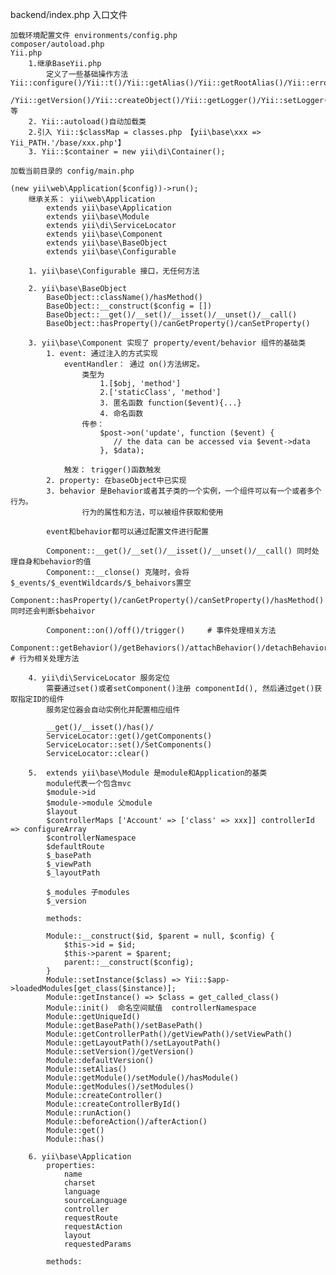 backend/index.php 入口文件

	加载环境配置文件 environments/config.php 
	composer/autoload.php
	Yii.php 
		1.继承BaseYii.php
			定义了一些基础操作方法 Yii::configure()/Yii::t()/Yii::getAlias()/Yii::getRootAlias()/Yii::error()/Yii::getObjectVars()/Yii::autoload()
			/Yii::getVersion()/Yii::createObject()/Yii::getLogger()/Yii::setLogger()/Yii::beginProfile()/Yii::endProfile() 等
		2. Yii::autoload()自动加载类
		2.引入 Yii::$classMap = classes.php 【yii\base\xxx => Yii_PATH.'/base/xxx.php'】
		3. Yii::$container = new yii\di\Container();

	加载当前目录的 config/main.php
	
	(new yii\web\Application($config))->run();
		继承关系： yii\web\Application 
			extends yii\base\Application 
			extends yii\base\Module 
			extends yii\di\ServiceLocator 
			extends yii\base\Component
			extends yii\base\BaseObject 
			extends yii\base\Configurable
		
		1. yii\base\Configurable 接口，无任何方法
		
		2. yii\base\BaseObject 
		 	BaseObject::className()/hasMethod()
		 	BaseObject::__construct($config = [])
		 	BaseObject::__get()/__set()/__isset()/__unset()/__call()
		 	BaseObject::hasProperty()/canGetProperty()/canSetProperty()
		
		3. yii\base\Component 实现了 property/event/behavior 组件的基础类
			1. event: 通过注入的方式实现
				eventHandler： 通过 on()方法绑定。
					类型为 
						1.[$obj, 'method']
						2.['staticClass', 'method']
						3. 匿名函数 function($event){...}
						4. 命名函数
					传参：
						$post->on('update', function ($event) {
					       // the data can be accessed via $event->data
					    }, $data);	

				触发： trigger()函数触发
			2. property: 在baseObject中已实现
			3. behavior 是Behavior或者其子类的一个实例，一个组件可以有一个或者多个行为。
					行为的属性和方法，可以被组件获取和使用

			event和behavior都可以通过配置文件进行配置

			Component::__get()/__set()/__isset()/__unset()/__call() 同时处理自身和behavior的值
			Component::__clonse() 克隆时，会将$_events/$_eventWildcards/$_behaivors置空
			Component::hasProperty()/canGetProperty()/canSetProperty()/hasMethod() 同时还会判断$behaivor

			Component::on()/off()/trigger() 	# 事件处理相关方法
			Component::getBehavior()/getBehaviors()/attachBehavior()/detachBehavior()/detachBehaviors() # 行为相关处理方法

		4. yii\di\ServiceLocator 服务定位
			需要通过set()或者setComponent()注册 componentId(), 然后通过get()获取指定ID的组件
			服务定位器会自动实例化并配置相应组件

			__get()/__isset()/has()/
			ServiceLocator::get()/getComponents()
			ServiceLocator::set()/SetComponents()
			ServiceLocator::clear()	

		5. 	extends yii\base\Module 是module和Application的基类
			module代表一个包含mvc
			$module->id
			$module->module 父module
			$layout
			$controllerMaps ['Account' => ['class' => xxx]] controllerId => configureArray
			$controllerNamespace
			$defaultRoute
			$_basePath
			$_viewPath
			$_layoutPath

			$_modules 子modules
			$_version
			
			methods: 

			Module::__construct($id, $parent = null, $config) {
				$this->id = $id;
				$this->parent = $parent;
				parent::__construct($config);
			}
			Module::setInstance($class) => Yii::$app->loadedModules[get_class($instance)]; 
			Module::getInstance() => $class = get_called_class()
			Module::init()  命名空间赋值  controllerNamespace
			Module::getUniqueId()
			Module::getBasePath()/setBasePath()
			Module::getControllerPath()/getViewPath()/setViewPath()
			Module::getLayoutPath()/setLayoutPath()
			Module::setVersion()/getVersion()
			Module::defaultVersion()
			Module::setAlias()
			Module::getModule()/setModule()/hasModule()
			Module::getModules()/setModules()
			Module::createController()
			Module::createControllerById()
			Module::runAction()
			Module::beforeAction()/afterAction()
			Module::get()
			Module::has()

		6. yii\base\Application	
			properties:
				name
				charset
				language
				sourceLanguage
				controller
				requestRoute
				requestAction
				layout
				requestedParams

			methods:
					